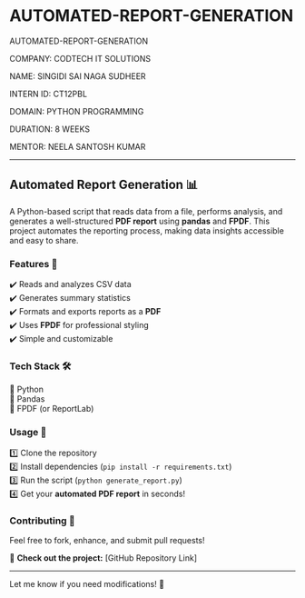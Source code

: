 # AUTOMATED-REPORT-GENERATION
AUTOMATED-REPORT-GENERATION

COMPANY: CODTECH IT SOLUTIONS 

NAME: SINGIDI SAI NAGA SUDHEER 

INTERN ID: CT12PBL

DOMAIN: PYTHON PROGRAMMING 

DURATION: 8 WEEKS 

MENTOR: NEELA SANTOSH KUMAR

 

---

## **Automated Report Generation 📊**  

A Python-based script that reads data from a file, performs analysis, and generates a well-structured **PDF report** using **pandas** and **FPDF**. This project automates the reporting process, making data insights accessible and easy to share.  

### **Features 🚀**  
✔️ Reads and analyzes CSV data  
✔️ Generates summary statistics  
✔️ Formats and exports reports as a **PDF**  
✔️ Uses **FPDF** for professional styling  
✔️ Simple and customizable  

### **Tech Stack 🛠️**  
🔹 Python  
🔹 Pandas  
🔹 FPDF (or ReportLab)  

### **Usage 📌**  
1️⃣ Clone the repository  
2️⃣ Install dependencies (`pip install -r requirements.txt`)  
3️⃣ Run the script (`python generate_report.py`)  
4️⃣ Get your **automated PDF report** in seconds!  

### **Contributing 🤝**  
Feel free to fork, enhance, and submit pull requests!  

🔗 **Check out the project:** [GitHub Repository Link]  

---

Let me know if you need modifications! 🚀
